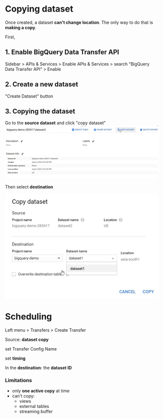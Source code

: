 # Copying dataset
Once created, a dataset **can't change location**. The only way to do that is **making a copy**.

First,

## 1. Enable BigQuery Data Transfer API
Sidebar > APIs & Services > Enable APIs & Services > search "BigQuery Data Transfer API" > Enable

## 2. Create a new dataset
"Create Dataset" button

## 3. Copying the dataset
Go to the **source dataset** and click "copy dataset"
!["alt"](../../Images/copyDataset1.png)

Then select **destination**

!["alt"](../../Images/CopyDataset2.png)

# Scheduling 
Left menu > Transfers > Create Transfer

Source: **dataset copy**

set Transfer Config Name

set **timing**

In the **destination**: the **dataset ID**

### Limitations
- only **one active copy** at time
- can't copy:
	- views
	- external tables
	- streaming buffer

